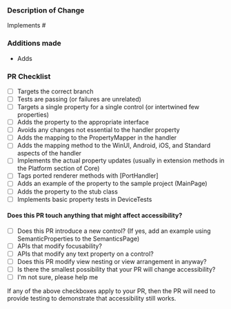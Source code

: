 

<!-- 

We are currently only accepting Pull Requests for .NET MAUI issues in our [Handler Property Backlog](https://github.com/dotnet/maui/projects/4). We will continue to update this repository over the next couple of months as we begin to accept more types of PRs.

Before you submit this PR, make sure you're building on and targeting the right branch!
     - If this is an enhancement or contains API changes or breaking changes, target main.
          - If the issue you're working on has a milestone, target the corresponding branch.
          - If this is a bug fix, target the branch of the latest stable version (unless the bug is only in a prerelease or main, of course!).
               See [Contributing](https://github.com/dotnet/maui/blob/main/.github/CONTRIBUTING.md) for more tips!

```
 PLEASE DELETE THE ALL THESE COMMENTS BEFORE SUBMITTING! THANKS!!!
```
 -->
### Description of Change ###

<!-- Please use the format "Implements #xxxx" for the issue this PR addresses -->

Implements #

### Additions made ###
<!-- List all the additions made here, example:

- Adds `Thickness Padding { get; }` to the `ILabel` interface
- Adds Padding property map to LabelHandler
- Adds Padding mapping methods to LabelHandler for Android and iOS
- Adds extension methods to apply Padding on WinUI/Android/iOS
- Adds UILabel subclass MauiLabel (to support Padding, since UILabel doesn't by default)
- Adds DeviceTests for initial Padding values on WinUI, iOS and Android

 -->

* Adds 

### PR Checklist ###

<!-- See our [Handler Property PR Guidelines](https://github.com/dotnet/maui/wiki/Handler-Property-PR-Guidelines) for more tips -->

- [ ] Targets the correct branch 
- [ ] Tests are passing (or failures are unrelated)
- [ ] Targets a single property for a single control (or intertwined few properties)
- [ ] Adds the property to the appropriate interface
- [ ] Avoids any changes not essential to the handler property
- [ ] Adds the mapping to the PropertyMapper in the handler
- [ ] Adds the mapping method to the WinUI, Android, iOS, and Standard aspects of the handler
- [ ] Implements the actual property updates (usually in extension methods in the Platform section of Core)
- [ ] Tags ported renderer methods with [PortHandler]
- [ ] Adds an example of the property to the sample project (MainPage)
- [ ] Adds the property to the stub class
- [ ] Implements basic property tests in DeviceTests

#### Does this PR touch anything that might affect accessibility?
- [ ] Does this PR introduce a new control? (If yes, add an example using SemanticProperties to the SemanticsPage)
- [ ] APIs that modify focusability?
- [ ] APIs that modify any text property on a control?
- [ ] Does this PR modify view nesting or view arrangement in anyway?
- [ ] Is there the smallest possibility that your PR will change accessibility? 
- [ ] I'm not sure, please help me

If any of the above checkboxes apply to your PR, then the PR will need to provide testing to demonstrate that accessibility still works. 
